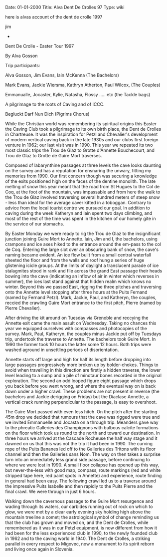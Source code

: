 Date: 01-01-2000
Title: Alva Dent De Crolles 97
Type: wiki


here is alvas account of the dent de crolle 1997

jim





-

Dent De Crolle - Easter Tour 1997

By Alva Gosson

Trip participants:

Alva Gosson, Jim Evans, Iain McKenna (The Bachelors)

Mark Evans, Jackie Wiersma, Kathryn Atherton, Paul Wilcox, (The Couples)

Emmanualle, Jocaster, Kylie, Natasha, Flossy ….. etc (the Tackle bags)

A pilgrimage to the roots of Caving and of ICCC.

Begluckt Darf Nun Dich (Pigrims Chorus)

While the Christian world was remembering its spiritual origins this
Easter the Caving Club took a pilgrimage to its own birth place, the
Dent de Crolles in Chartreuse. It was the inspiration for Petzl and
Chevalier's development of modern vertical caving back in the late 1930s
and our clubs first foreign venture in 1962; our last visit was in 1990.
This year we repeated its two most classic trips the Trou de Glaz to
Grotte d'Annette Bouchecourt, and Trou de Glaz to Grotte de Guire Mort
traverses.

Composed of labarynthine passages at three levels the cave looks
daunting on the survey and has a reputation for ensnaring the unwary,
fitting my memories from 1990. Our first concern though was securing a
knowledge of the exits positioned high on the faces of the dentine
monolith. The late melting of snow this year meant that the road from St
Hugues to the Col de Coq, at the foot of the mountain, was impassable
and from here the walk to the Trou de Glaz involved traversing several
hundred meters of steep snow - less than ideal for the average caver
kitted in a toboggan. Contrary to advice from the local tourist centre
we pursued our goal. In addition to caving during the week Katheryn and
Iain spent two days climbing, and most of the rest of the time was spent
in the kitchen of our homely gite in the service of our stomachs.

By Easter Monday we were ready to rig the Trou de Glaz to the
insignificant junction joining Guire Mort to Annette. Iain, Jim and I,
the bachelors, using crampons and ice axes hiked to the entrance around
the em-pass to the col de Coq. Entering the large slot over an obscuring
bank of snow, the cave's naming became evident. An ice flow built from a
small central waterfall sheeted the floor and from the walls and roof
hung a series of huge glistening icicle groups. At the limits of
daylight a translucent parade of ice stalagmites stood in rank and file
across the grand East passage their heads bowing into the cave
(indicating an inflow of air in winter which reverses in summer), the
ices last stand against that hidden realm which knows no winter. Beyond
this we passed East, rigging the three pitches and traversing onto the
Annette level stopping after three hours at the Puits Fernand (named by
Fernand Petzl). Mark, Jackie, Paul, and Katheryn, the couples, reccied
the crawling Guire Mort entrance to the first pitch, Pierre (named by
Pierre Chevalier).

After driving the kit around on Tuesday via Grenoble and reccying the
Annette exit came the main assult on Wednesday. Taking no chances this
year we equipped ourselves with compasses and photocopies of the survey.
Mark, Paul, Katheryn, the couples minus Jackie put off by Tuesdays trip,
undertook the traverse to Annette. The bachelors took Guire Mort. In
1990 the former took 10 hours the latter some 12 hours. Both trips were
washed aground in unsettling periods of disorientation.

Annette starts off large and high for half its length before dropping
into large passages progressively more broken up by bolder-chokes.
Things to avoid when travelling in this direction are firstly a hidden
traverse, the lower level leading to a sump and a pile of minotaur bones
recorded in the original exploration. The second an odd looped figure
eight passage which drops you back before you went wrong, and where the
eventual way on is back down under a higher crawl. These problems are
not present in reverse (the bachelors and Jackie derigging on Friday)
but the Diaclase Annette, a vertical crack running perpendicular to the
passage, is easy to overshoot.

The Guire Mort passed with even less hitch. On the pitch after the
starting 45m drop we decided that rumours that the cave was rigged were
true and we invited Emmanuelle and Jocasta on a through trip. Meanders
gave way to the phreatic Galleries des Champignons with bulbous calcite
formations on the floor which took us round to the north and toward our
destination. In three hours we arrived at the Cascade Rocheuse the half
way stage and it dawned on us that this was not the trip it had been in
1990. The curving rope of the Puits Bananes led off to the Galleries des
Tritons with its floor channel and then the Galleries sans Nom. The way
on then takes a surprise turn into an immediately less grand side
passage, before continuing to where we were lost in 1990. A small floor
collapse has opened up this way, but never-the-less with good map,
compass, route markings (red and white stripped tape here, red paint
spots in Annette) and experience, route finding in general had been
easy. The following crawl led us to a traverse around the impressive
Puits Isabelle and then rapidly to the Puits Pierre and the final crawl.
We were through in just 6 hours.

Walking down the cavernous passage to the Guire Mort resurgence and
wading through its waters, our carbides running out of rock on which to
glow, we were met by a clear early evening sky holding high above the
mountain treeline a comet; the astrological symbol of change reminding
us that the club has grown and moved on, and the Dent de Crolles, while
remembered as it was in our Petzl equipment, is now different from how
it had been for the less experienced club in 1990, to the newly founded
club in 1962 and to the caving world in 1940. The Dent de Crolles, a
striking parallel in every respect to Migovec, now a monument to its
spirit reborn and living once again in Slovenia.
